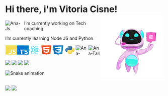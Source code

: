 

  <div>
    <h1>Hi there, i'm Vitoria Cisne!<img align="right" alt="Hi" width="200" src="src/images/animation_500_l62s7ax3.gif" /></h1>
    <div>
    <img align="left" alt="Ana-Js" width="60" src="src/images/animation_500_l62u6xl1.gif">
    <p>I’m currently working on Tech coaching</p><p>I’m currently learning Node JS and Python</p>
  </div>
 


  <div style="display:flex" height="40"><br>
  <img  alt="Ana-Js" height="30" width="40" src="https://raw.githubusercontent.com/devicons/devicon/master/icons/javascript/javascript-plain.svg">

  <img alt="Ana-Ts" height="30" width="40" src="https://raw.githubusercontent.com/devicons/devicon/master/icons/typescript/typescript-plain.svg">

  <img alt="Ana-React" height="30" width="40" src="https://raw.githubusercontent.com/devicons/devicon/master/icons/react/react-original.svg">

  <img alt="Ana-HTML" height="30" width="40" src="https://raw.githubusercontent.com/devicons/devicon/master/icons/html5/html5-original.svg">

  <img alt="Ana-CSS" height="30" width="40" src="https://raw.githubusercontent.com/devicons/devicon/master/icons/css3/css3-original.svg">

  <img alt="Ana-Python" height="30" width="40" src="https://raw.githubusercontent.com/devicons/devicon/master/icons/python/python-original.svg">

  <img  alt="Ana-Node" height="30" width="40"  src="https://cdn.jsdelivr.net/gh/devicons/devicon/icons/nodejs/nodejs-original.svg" />

  <img alt="Ana-Tail" height="30" width="40" src="https://cdn.jsdelivr.net/gh/devicons/devicon/icons/tailwindcss/tailwindcss-plain.svg" />
</div>

<div> <br>
  <a href="" target="_blank"><img src="https://img.shields.io/badge/-Instagram-%23E4405F?style=for-the-badge&logo=instagram&logoColor=white" target="_blank"></a>
 <a href="" target="_blank"><img src="https://img.shields.io/badge/Discord-7289DA?style=for-the-badge&logo=discord&logoColor=white" target="_blank"></a> 
  <a href = ""><img src="https://img.shields.io/badge/-Gmail-%23333?style=for-the-badge&logo=gmail&logoColor=white" target="_blank"></a>
  <a href="" target="_blank"><img src="https://img.shields.io/badge/-LinkedIn-%230077B5?style=for-the-badge&logo=linkedin&logoColor=white" target="_blank"></a> 
 
</div>

![Snake animation](https://github.com/vih-cisne/vih-cisne/blob/output/github-contribution-grid-snake.svg)


<div><br>

  <img src="https://github-readme-stats.vercel.app/api?username=vih-cisne&show_icons=true&theme=omni&include_all_commits=true&count_private=true"/>

  <img src="https://github-readme-stats.vercel.app/api/top-langs/?username=vih-cisne&layout=compact&theme=omni&langs_count=5"/>

</div>

##

<div> 


</div>
